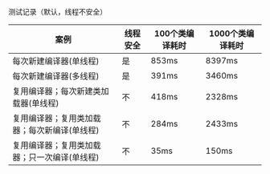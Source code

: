 
测试记录（默认，线程不安全）


| 案例                      | 线程安全 | 100个类编译耗时 | 1000个类编译耗时 |
|-------------------------|------|-----------|--------|
| 每次新建编译器(单线程)            | 是    | 853ms     |   8397ms     |
| 每次新建编译器(多线程)            | 是    | 391ms     |   3460ms     |
| 复用编译器；每次新建类加载器(单线程)     | 不    | 418ms     |   2328ms     |
| 复用编译器；复用类加载器；每次新编译(单线程) | 不    | 284ms     | 2433ms       |
| 复用编译器；复用类加载器；只一次编译(单线程) | 不    | 35ms      |  150ms      |
